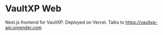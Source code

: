 # VaultXP Web
Next.js frontend for VaultXP. Deployed on Vercel. Talks to https://vaultxp-api.onrender.com
